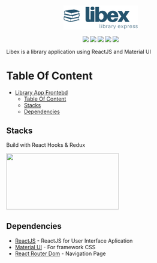 
<p align = "center"><img src="./src/Assets/img/libex.png" width="200" alt="libex" /></p>

<p align="center">
<img src="https://img.shields.io/badge/react-16.10.2-blue">
<img src="https://img.shields.io/badge/axios-0.19.0-brightgreen">
<img src="https://img.shields.io/badge/react_dom-16.10.2-yellow">
<img src="https://img.shields.io/badge/material_ui-4.5.1-purple">
<img src="https://img.shields.io/badge/react_redux-7.1.1-orange">
</p>

Libex is a library application using ReactJS and Material UI

# Table Of Content

- [Library App Frontebd](#library-app-frontend)
  - [Table Of Content](#table-of-content)
  - [Stacks](#stacks)
  - [Dependencies](#dependencies)
  

## Stacks
 Build with React Hooks & Redux

 <img width="300" height="150" src="https://miro.medium.com/max/966/1*jYy3Hc1qmQL9gpYF5rI3Sg.png">

## Dependencies

- [ReactJS](https://www.reactjs.org) - ReactJS for User Interface Aplication
- [Material UI](https://www.reactjs.org) - For framework CSS
- [React Router Dom](https://www.npmjs.com/package/react-router-dom) - Navigation Page
